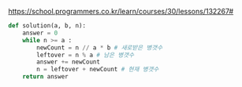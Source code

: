 https://school.programmers.co.kr/learn/courses/30/lessons/132267#

```python
def solution(a, b, n):
    answer = 0
    while n >= a :
        newCount = n // a * b # 새로받은 병갯수
        leftover = n % a # 남은 병갯수
        answer += newCount
        n = leftover + newCount # 현재 병갯수
    return answer
```